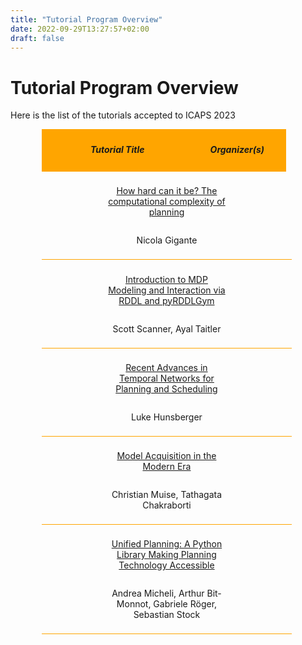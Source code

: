 ```yaml
---
title: "Tutorial Program Overview"
date: 2022-09-29T13:27:57+02:00
draft: false
---
```

# Tutorial Program Overview

Here is the list of the tutorials accepted to ICAPS 2023



<div style="width: 80%; margin: 2%; margin-left: 10%;">

 <div style="width: 95%; padding: 1%; background-color: orange; text-align:center; vertical-align: middle;">
 	<div style="display:inline-block; width: 60%; vertical-align: middle;">
 		<h5>Tutorial Title</h5>
 	</div>
 	<div style="display:inline-block; width: 38%; vertical-align: middle;">
 		<h5>Organizer(s)</h5>
 	</div>
 </div>
 
  <div style="width: 95%; padding: 2%; text-align: center; vertical-align: middle; border-bottom: 1px solid orange">
 	<div style="display:inline-block; width: 50%;">
 		<p><a href="/program/tutorials/hard" target="_blank">How hard can it be? The computational complexity of planning</a></p>
 	</div>
 	<div style="display:inline-block; width: 49%;">
 		<p>Nicola Gigante</p>
 	</div>
 </div>
 
 <div style="width: 95%; padding: 2%; text-align:center; vertical-align:middle; border-bottom: 1px solid orange">
 	<div style="display:inline-block; width: 50%;">
 		<p><a href="/program/tutorials/mdp_modeling" target="_blank">Introduction to MDP Modeling and Interaction via RDDL and pyRDDLGym</a></p>
 	</div>
 	<div style="display:inline-block; width: 49%;">
 		<p>Scott Scanner, Ayal Taitler</p>
 	</div>
 </div>
 
 <div style="width: 95%; padding: 2%; text-align:center; vertical-align:middle; border-bottom: 1px solid orange">
 	<div style="display:inline-block; width: 50%;">
 		<p><a href="/program/tutorials/tnetworks" target="_blank">Recent Advances in Temporal Networks for Planning and Scheduling</a></p>
 	</div>
 	<div style="display:inline-block; width: 49%;">
 		<p>Luke Hunsberger</p>
 	</div>
 </div>
 
 <div style="width: 95%; padding: 2%; text-align:center; vertical-align:middle; border-bottom: 1px solid orange">
 	<div style="display:inline-block; width: 50%;">
 		<p><a href="/program/tutorials/model" target="_blank">Model Acquisition in the Modern Era</a></p>
 	</div>
 	<div style="display:inline-block; width: 49%;">
 		<p>Christian Muise, Tathagata Chakraborti</p>
 	</div>
 </div>
 
 <div style="width: 95%; padding: 2%; text-align:center; vertical-align:middle; border-bottom: 1px solid orange">
 	<div style="display:inline-block; width: 50%;">
 		<p><a href="/program/tutorials/up" target="_blank">Unified Planning: A Python Library Making Planning Technology Accessible</a></p>
 	</div>
 	<div style="display:inline-block; width: 49%;">
 		<p>Andrea Micheli, Arthur Bit-Monnot, Gabriele Röger, Sebastian Stock</p>
 	</div>
 </div>

</div>



